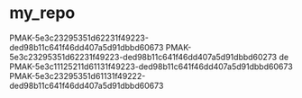 # my_repo
PMAK-5e3c23295351d62231f49223-ded98b11c641f46dd407a5d91dbbd60673
PMAK-5e3c23295351d62231f49223-ded98b11c641f46dd407a5d91dbbd60273
de
PMAK-5e3c11125211d61131f49223-ded98b11c641f46dd407a5d91dbbd60673
PMAK-5e3c23295351d61131f49222-ded98b11c641f46dd407a5d91dbbd60673
